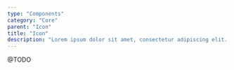 ```yaml
---
type: "Components"
category: "Core"
parent: "Icon"
title: "Icon"
description: "Lorem ipsum dolor sit amet, consectetur adipiscing elit. Nunc tempus laoreet leo sit amet iaculis."
---
```


@TODO
